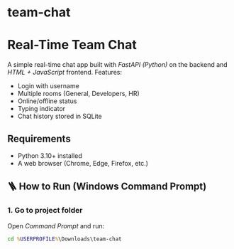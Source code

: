 # team-chat
#  Real-Time Team Chat
A simple real-time chat app built with *FastAPI (Python)* on the backend and *HTML + JavaScript* frontend.
Features:
- Login with username  
- Multiple rooms (General, Developers, HR)  
- Online/offline status  
- Typing indicator  
- Chat history stored in SQLite  
## Requirements
- Python 3.10+ installed  
- A web browser (Chrome, Edge, Firefox, etc.)  
## 🪜 How to Run (Windows Command Prompt)
### 1. Go to project folder
Open *Command Prompt* and run:
```cmd
cd %USERPROFILE%\Downloads\team-chat
